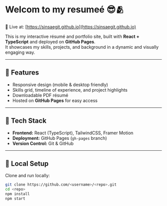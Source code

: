 # Welcom to my resumeé 😎🫂

🚀 Live at: [https://sinsaegit.github.io](https://sinsaegit.github.io)

This is my interactive résumé and portfolio site, built with **React + TypeScript** and deployed on **GitHub Pages**.  
It showcases my skills, projects, and background in a dynamic and visually engaging way.

---

## 🔹 Features
- Responsive design (mobile & desktop friendly)
- Skills grid, timeline of experience, and project highlights
- Downloadable PDF résumé
- Hosted on **GitHub Pages** for easy access

---

## 🔹 Tech Stack
- **Frontend:** React (TypeScript), TailwindCSS, Framer Motion  
- **Deployment:** GitHub Pages (`gh-pages` branch)  
- **Version Control:** Git & GitHub  

---

## 🔹 Local Setup
Clone and run locally:

```bash
git clone https://github.com/<username>/<repo>.git
cd <repo>
npm install
npm start
```
